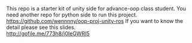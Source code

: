 This repo is a starter kit of unity side for advance-oop class student.
You need another repo for python side to run this project.  
https://github.com/wennnny/oop-proj-unity-ros
If you want to know the detail please see this slides.  
http://gofile.me/773h8/j0IeGWRI5
